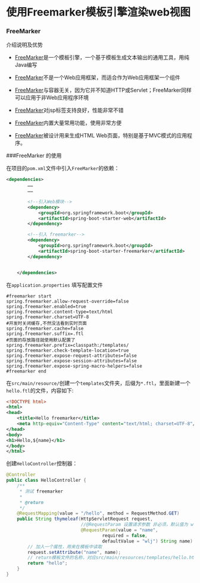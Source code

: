 # 使用Freemarker模板引擎渲染web视图

### FreeMarker

介绍说明及优势

* [FreeMarker](http://freemarker.foofun.cn)是一个模板引擎，一个基于模板生成文本输出的通用工具，用纯Java编写


* [FreeMarker](http://freemarker.foofun.cn)不是一个Web应用框架，而适合作为Web应用框架一个组件
* [FreeMarker](http://freemarker.foofun.cn)与容器无关，因为它并不知道HTTP或Servlet；FreeMarker同样可以应用于非Web应用程序环境
* [FreeMarker](http://freemarker.foofun.cn)对jsp标签支持良好，性能非常不错
* [FreeMarker](http://freemarker.foofun.cn)内置大量常用功能，使用非常方便
* [FreeMarker](http://freemarker.foofun.cn)被设计用来生成HTML Web页面，特别是基于MVC模式的应用程序。

###FreeMarker 的使用

 在项目的`pom.xml`文件中引入`FreeMarker`的依赖：

```xml
<dependencies>
        ……
    	……
		
    	<!--引入Web模块-->
        <dependency>
            <groupId>org.springframework.boot</groupId>
            <artifactId>spring-boot-starter-web</artifactId>
        </dependency>

        <!--引入 freemarker-->
        <dependency>
            <groupId>org.springframework.boot</groupId>
            <artifactId>spring-boot-starter-freemarker</artifactId>
        </dependency>


    </dependencies>
```

在`application.properties` 填写配置文件

```properties
#freemarker start
spring.freemarker.allow-request-override=false
spring.freemarker.enabled=true
spring.freemarker.content-type=text/html
spring.freemarker.charset=UTF-8
#开发时关闭缓存,不然没法看到实时页面
spring.freemarker.cache=false
spring.freemarker.suffix=.ftl
#页面的存放路径就使用默认配置了
spring.freemarker.prefix=classpath:/templates/
spring.freemarker.check-template-location=true
spring.freemarker.expose-request-attributes=false
spring.freemarker.expose-session-attributes=false
spring.freemarker.expose-spring-macro-helpers=false
#freemarker end
```



在`src/main/resource/`创建一个`templates`文件夹，后缀为`*.ftl`，里面新建一个`hello.ftl`的文件，内容如下:

```xml
<!DOCTYPE html>
<html>
<head>
    <title>Hello freemarker</title>
    <meta http-equiv="Content-Type" content="text/html; charset=UTF-8"/>
</head>
<body>
<h1>Hello,${name}</h1>
</body>
</html>
```

创建`HelloController`控制器：

```java
@Controller
public class HelloController {
    /**
     * 测试 freemarker
     *
     * @return
     */
    @RequestMapping(value = "/hello", method = RequestMethod.GET)
    public String thymeleaf(HttpServletRequest request,
                            //@RequestParam 设置请求参数 非必须，默认值为 wlj
                            @RequestParam(value = "name",
                                    required = false,
                                    defaultValue = "wlj") String name) {
        // 加入一个属性，用来在模板中读取
        request.setAttribute("name", name);
        // return模板文件的名称，对应src/main/resources/templates/hello.html
        return "hello";
    }
}
```

